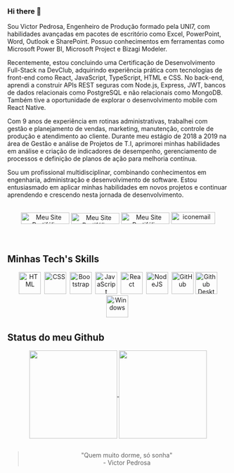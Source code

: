 ### Hi there 👋

Sou Victor Pedrosa, Engenheiro de Produção formado pela UNI7, com habilidades avançadas em pacotes de escritório como Excel, PowerPoint, Word, Outlook e SharePoint. Possuo conhecimentos em ferramentas como Microsoft Power BI, Microsoft Project e Bizagi Modeler. 

Recentemente, estou concluindo uma Certificação de Desenvolvimento Full-Stack na DevClub, adquirindo experiência prática com tecnologias de front-end como React, JavaScript, TypeScript, HTML e CSS. No back-end, aprendi a construir APIs REST seguras com Node.js, Express, JWT, bancos de dados relacionais como PostgreSQL e não relacionais como MongoDB. Também tive a oportunidade de explorar o desenvolvimento mobile com React Native.

Com 9 anos de experiência em rotinas administrativas, trabalhei com gestão e planejamento de vendas, marketing, manutenção, controle de produção e atendimento ao cliente. Durante meu estágio de 2018 a 2019 na área de Gestão e análise de Projetos de T.I, aprimorei minhas habilidades em análise e criação de indicadores de desempenho, gerenciamento de processos e definição de planos de ação para melhoria contínua.

Sou um profissional multidisciplinar, combinando conhecimentos em engenharia, administração e desenvolvimento de software. Estou entusiasmado em aplicar minhas habilidades em novos projetos e continuar aprendendo e crescendo nesta jornada de desenvolvimento.

<br>
<div align="center" >
<a href="https://www.linkedin.com/in/victorpedrosasouza/"><img src="https://img.shields.io/badge/LinkedIn-0077B5?style=for-the-badge&logo=linkedin&logoColor=white" title="Meu Site Portifólio" alt="Meu Site Portifólio" width="110" height="26"/></a>
<a href="https://www.instagram.com/victorpdrs/"><img src="https://img.shields.io/badge/Instagram-E4405F?style=for-the-badge&logo=instagram&logoColor=white" title="Meu Site Portifólio" alt="Meu Site Portifólio" width="110" height="25"/></a>
<a href="https://api.whatsapp.com/send/?phone=5585987960368&text&type=phone_number&app_absent=0"><img src="https://img.shields.io/badge/WhatsApp-25D366?style=for-the-badge&logo=whatsapp&logoColor=white" title="Meu Site Portifólio" alt="Meu Site Portifólio" width="110" height="26"/></a>
<a href="mailto:victorpedrosa@hotmail.com.br" target="blank"><img src="https://img.shields.io/badge/-Email-000?style=for-the-badge&logo=microsoft-outlook&logoColor=007BFF" alt="iconemail" width="100" height="27"/></a>

</div>

<br>
<br>


## Minhas Tech's Skills
<div align="center">
  <img src="https://cdn.jsdelivr.net/gh/devicons/devicon@latest/icons/html5/html5-original.svg" title="HTML5" alt="HTML" width="50" height="50"/>&nbsp;
  <img src="https://cdn.jsdelivr.net/gh/devicons/devicon@latest/icons/css3/css3-original.svg"  title="CSS3" alt="CSS" width="50" height="50"/>&nbsp;
  <img src="https://cdn.jsdelivr.net/gh/devicons/devicon@latest/icons/bootstrap/bootstrap-original.svg"  title="Bootstrap" alt="Bootstrap" width="50" height="50"/>&nbsp;
  <img src="https://cdn.jsdelivr.net/gh/devicons/devicon@latest/icons/javascript/javascript-original.svg" title="JavaScript" alt="JavaScript" width="50" height="50"/>&nbsp;  
  <img src="https://cdn.jsdelivr.net/gh/devicons/devicon@latest/icons/react/react-original.svg" title="React" alt="React" width="50" height="50">&nbsp;
  <img src="https://cdn.jsdelivr.net/gh/devicons/devicon@latest/icons/nodejs/nodejs-original.svg" title="NodeJS" alt="NodeJS" width="50" height="50"/>&nbsp; <img src="https://www.svgrepo.com/show/452211/github.svg" title="GitHub" **alt="GitHub" width="50" height="50"/>
  <img src="https://desktop.github.com/images/desktop-icon.svg" title="Github Desktop" **alt="GitHub Desktop" width="50" height="50"/>
  <img src="https://cdn.jsdelivr.net/gh/devicons/devicon@latest/icons/windows8/windows8-original.svg" title="Windows" **alt="Windows" width="50" height="50"/>&nbsp;

</div>


## Status do meu Github

<div align="center" >
<a href="https://github.com/victorpedrosa10/github-readme-stats">
  <img height=200 align="center" src="https://github-readme-stats.vercel.app/api?username=victorpedrosa10" />
</a>
<a href="https://github.com/victorpedrosa10/convoychat">
  <img height=200 align="center" src="https://github-readme-stats.vercel.app/api/top-langs?username=victorpedrosa10&layout=compact&langs_count=8&card_width=320" />
</a>
</div>

##
<div align="center">

> "Quem muito dorme, só sonha" <br> - Victor Pedrosa

</div>
